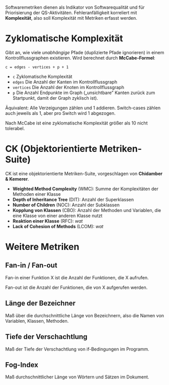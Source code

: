 Softwaremetriken dienen als Indikator von Softwarequalität und für Priorisierung der QS-Aktivitäten. Fehleranfälligkeit korreliert mit **Komplexität**, also soll Komplexität mit Metriken erfasst werden.


# Zyklomatische Komplexität

Gibt an, wie viele *unabhängige* Pfade (duplizierte Pfade ignorieren) in einem Kontrollflussgraphen existieren. Wird berechnet durch **McCabe-Formel**:

```
c = edges - vertices + p + 1
```

* `c` Zyklomatische Komplexität
* `edges` Die Anzahl der Kanten im Kontrollflussgraph
* `vertices` Die Anzahl der Knoten im Kontrollflussgraph
* `p` Die Anzahl Endpunkte im Graph („unsichtbare” Kanten zurück zum Startpunkt, damit der Graph zyklisch ist).

Äquivalent: Alle Verzeigungen zählen und 1 addieren. Switch-cases zählen auch jeweils als 1, aber pro Switch wird 1 abgezogen.

Nach McCabe ist eine zyklomatische Komplexität größer als 10 nicht tolerabel.


# CK (Objektorientierte Metriken-Suite)

CK ist eine objektorientierte Metriken-Suite, vorgeschlagen von **Chidamber & Kemerer**.

* **Weighted Method Complexity** (WMC): Summe der Komplexitäten der Methoden einer Klasse
* **Depth of Inheritance Tree** (DIT): Anzahl der Superklassen
* **Number of Children** (NOC): Anzahl der Subklassen
* **Kopplung von Klassen** (CBO): Anzahl der Methoden und Variablen, die eine Klasse von einer anderen Klasse nutzt
* **Reaktion einer Klasse** (RFC): *wat*
* **Lack of Cohesion of Methods** (LCOM): *wat*


# Weitere Metriken

## Fan-in / Fan-out
Fan-in einer Funktion X ist die Anzahl der Funktionen, die X aufrufen.

Fan-out ist die Anzahl der Funktionen, die von X aufgerufen werden.

## Länge der Bezeichner
Maß über die durchschnittliche Länge von Bezeichnern, also die Namen von Variablen, Klassen, Methoden.

## Tiefe der Verschachtlung
Maß der Tiefe der Verschachtlung von if-Bedingungen im Programm.

## Fog-Index
Maß durchschnittlicher Länge von Wörtern und Sätzen im Dokument.
